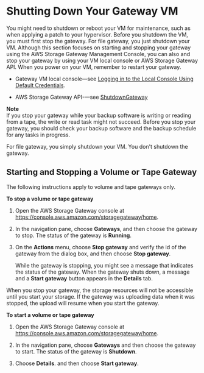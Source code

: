 # Shutting Down Your Gateway VM<a name="MaintenanceShutDown-common"></a>

You might need to shutdown or reboot your VM for maintenance, such as when applying a patch to your hypervisor\. Before you shutdown the VM, you must first stop the gateway\. For file gateway, you just shutdown your VM\. Although this section focuses on starting and stopping your gateway using the AWS Storage Gateway Management Console, you can also and stop your gateway by using your VM local console or AWS Storage Gateway API\. When you power on your VM, remember to restart your gateway\. 

+ Gateway VM local console—see [Logging in to the Local Console Using Default Credentials](manage-on-premises-common.md#LocalConsole-login-common)\.

+ AWS Storage Gateway API\-—see [ShutdownGateway](http://docs.aws.amazon.com/storagegateway/latest/APIReference/API_ShutdownGateway.html) 

**Note**  
If you stop your gateway while your backup software is writing or reading from a tape, the write or read task might not succeed\. Before you stop your gateway, you should check your backup software and the backup schedule for any tasks in progress\.

For file gateway, you simply shutdown your VM\. You don't shutdown the gateway\.

## Starting and Stopping a Volume or Tape Gateway<a name="start-stop-classic"></a>

The following instructions apply to volume and tape gateways only\. <a name="PoweringOffGatewayConsole-common"></a>

**To stop a volume or tape gateway**

1. Open the AWS Storage Gateway console at [https://console\.aws\.amazon\.com/storagegateway/home](https://console.aws.amazon.com/storagegateway/)\.

1. In the navigation pane, choose **Gateways**, and then choose the gateway to stop\. The status of the gateway is **Running**\.

1. On the **Actions** menu, choose **Stop gateway** and verify the id of the gateway from the dialog box, and then choose **Stop gateway**\.

   While the gateway is stopping, you might see a message that indicates the status of the gateway\. When the gateway shuts down, a message and a **Start gateway** button appears in the **Details** tab\.

When you stop your gateway, the storage resources will not be accessible until you start your storage\. If the gateway was uploading data when it was stopped, the upload will resume when you start the gateway\.<a name="PoweringOnGatewayConsole-common"></a>

**To start a volume or tape gateway**

1. Open the AWS Storage Gateway console at [https://console\.aws\.amazon\.com/storagegateway/home](https://console.aws.amazon.com/storagegateway/)\.

1. In the navigation pane, choose **Gateways** and then choose the gateway to start\. The status of the gateway is **Shutdown**\.

1. Choose **Details**\. and then choose **Start gateway**\.